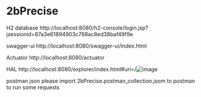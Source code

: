 # 2bPrecise

H2 database
http://localhost:8080/h2-console/login.jsp?jsessionid=87a3e61894903c788ac8ed38baf49f9e

swagger-ui
http://localhost:8080/swagger-ui/index.html

Actuator
http://localhost:8080/actuator

HAL
http://localhost:8080/explorer/index.html#uri=/![image](https://user-images.githubusercontent.com/48060702/173516959-78c6f508-e0dc-439d-b5f2-0f3e2209fc99.png)

postman json 
please import 2bPrecise.postman_collection.jsom to postman to run some requests 
